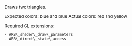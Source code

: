 Draws two triangles.

Expected colors: blue and blue
Actual colors: red and yellow

Required GL extensions:

    - ARB\_shader\_draw\_parameters
    - ARB\_direct\_state\_access
